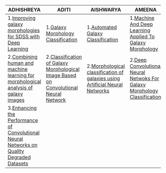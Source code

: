 |ADHISHREYA|ADITI|AISHWARYA|AMEENA|
|-----------|--------|----------|--------|
|1.[Improving galaxy morphologies for SDSS with Deep Learning](https://arxiv.org/pdf/1711.05744.pdf)   |1.[Galaxy Morphology Classification](http://cs229.stanford.edu/proj2016/report/GauthierJainNoordeh-GalaxyMorphology-report.pdf)      |1.[Automated Galaxy Classification](http://www.cs.utep.edu/ofuentes/papers/calleja.pdf)|1.[Machine And Deep Learning Applied To Galaxy Morphology](https://arxiv.org/abs/1901.07047)|
|2.[Combining human and machine learning for morphological analysis of galaxy images](https://arxiv.org/abs/1409.7935) |2.[Classification of Galaxy Morphological Image Based on Convolutional Neural Network](http://www.ijarset.com/upload/2018/june/10-IJARSET-_Wahyono.pdf) |2.[Morphological classification of galaxies using Artificial Neural Networks](http://adsabs.harvard.edu/full/1992MNRAS.259P...8S)|2.[Deep Convolutional Neural Netwoks For Galaxy Morphology Classification](https://drive.google.com/file/d/1NfD_Faw4Wrk2kFfCKn5BznJKOgbdj0hR/view?usp=sharing)|   |   |[Classifying Radio Galaxies using CNN](https://iopscience.iop.org/article/10.3847/1538-4365/aa7333)|   |
|3.[Enhancing the Performance of Convolutional Neural Networks on Quality Degraded Datasets](https://arxiv.org/ftp/arxiv/papers/1710/1710.06805.pdf)||||
